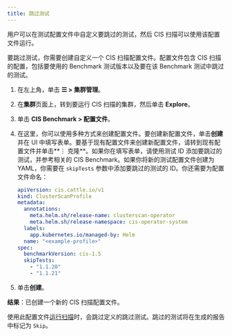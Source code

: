 ```yaml
---
title: 跳过测试
---
```


用户可以在测试配置文件中自定义要跳过的测试，然后 CIS 扫描可以使用该配置文件运行。

要跳过测试，你需要创建自定义一个 CIS 扫描配置文件。配置文件包含 CIS 扫描的配置，包括要使用的 Benchmark 测试版本以及要在该 Benchmark 测试中跳过的测试。

1. 在左上角，单击 **☰ > 集群管理**。
1. 在**集群**页面上，转到要运行 CIS 扫描的集群，然后单击 **Explore**。
1. 单击 **CIS Benchmark > 配置文件**。
1. 在这里，你可以使用多种方式来创建配置文件。要创建新配置文件，单击**创建**并在 UI 中填写表单。要基于现有配置文件来创建新配置文件，请转到现有配置文件并单击**⋮ 克隆**。如果你在填写表单，请使用测试 ID 添加要跳过的测试，并参考相关的 CIS Benchmark。如果你将新的测试配置文件创建为 YAML，你需要在 `skipTests` 参数中添加要跳过的测试的 ID。你还需要为配置文件命名：

   ```yaml
   apiVersion: cis.cattle.io/v1
   kind: ClusterScanProfile
   metadata:
     annotations:
       meta.helm.sh/release-name: clusterscan-operator
       meta.helm.sh/release-namespace: cis-operator-system
     labels:
       app.kubernetes.io/managed-by: Helm
     name: "<example-profile>"
   spec:
     benchmarkVersion: cis-1.5
     skipTests:
       - "1.1.20"
       - "1.1.21"
   ```
1. 单击**创建**。

**结果**：已创建一个新的 CIS 扫描配置文件。

使用此配置文件[运行扫描](./run-a-scan.md)时，会跳过定义的跳过测试。跳过的测试将在生成的报告中标记为 `Skip`。
